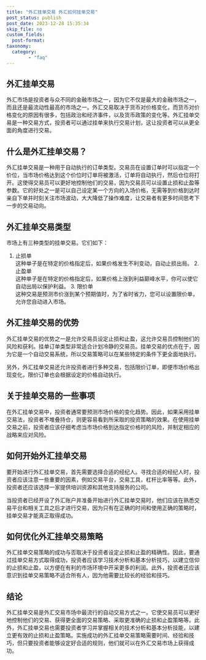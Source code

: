 ```yaml
---
title: "外汇挂单交易 外汇如何挂单交易"
post_status: publish
post_date: 2023-12-28 15:35:34
skip_file: no
custom_fields: 
  post-format: 
taxonomy:
  category:
        - "faq"
---
```


## 外汇挂单交易

外汇市场是投资者与众不同的金融市场之一，因为它不仅是最大的金融市场之一，而且还是最流动性最高的市场之一。外汇交易取决于货币对价格变化，而货币对价格变化的原因有很多，包括政治和经济事件，以及货币政策的变化等。外汇挂单交易是一种交易方式，投资者可以通过挂单来执行交易计划，这让投资者可以从更全面的角度进行交易。

## 什么是外汇挂单交易？

外汇挂单交易是一种用于自动执行的订单类型。交易员在设置订单时可以指定一个价位，当市场价格达到这个价位时订单将被激活，订单将自动执行，然后仓位将打开。这使得交易员可以更好地控制他们的交易，因为交易员可以设置止损和止盈等参数。它的好处之一是可以自己设定某一个方向的入场价格，无需等到价格到达时亲自下单并时刻关注市场波动，大大降低了操作难度，让交易者有更多时间思考下一步的交易动向。

## 外汇挂单交易类型

市场上有三种类型的挂单交易。它们如下：

1. 止损单  
这种单子是在特定的价格指定后，如果价格发生不利变动，自动止损出局。 2. 止盈单  
这种单子是在特定的价格指定后，如果价格上涨到利益巅峰水平，你可以使它自动出局以保护利益。 3. 限价单  
这种交易是预测市价涨到某个预期值时，为了省时省力，您可以设置限价单，允许您自动进入市场。

## 外汇挂单交易的优势

外汇挂单交易的优势之一是允许交易员设定止损和止盈，这允许交易员控制他们的风险和获利。挂单订单类型非常适合计划冷静的交易员。挂单交易的优点在于，因为它是一个自动交易系统，所以交易策略可以在某些特定的条件下更全面地执行。

另外，外汇挂单交易还允许投资者进行多种交易，包括限价订单，即便市场价格出现变化，限价订单也会根据设定的价格自动执行。

## 关于挂单交易的一些事项

在外汇挂单交易中，投资者通常要预测市场价格的变化趋势。因此，如果采用挂单交易法，投资者不堆叠持仓，则更容易看到所采取的投资策略的效果。在使用挂单交易之前，投资者应该仔细考虑当市场价格到达指定价格时的风险，并制定相应的战略来应对风险。

## 如何开始外汇挂单交易

要开始进行外汇挂单交易，首先需要选择合适的经纪人。寻找合适的经纪人时，投资者应该注意一些重要的因素，例如交易平台，交易工具，杠杆比率等等。此外，投资者还应该选择一家提供培训资源和其他支持服务的公司。

当投资者已经开设了外汇账户并准备开始进行外汇挂单交易时，他们应该在熟悉交易平台和相关工具之后才进行交易，因为只有在正确的时间和使用正确的策略时，挂单交易才能真正取得成功。

## 如何优化外汇挂单交易策略

外汇挂单交易策略的成功与否取决于投资者设定止损和止盈的精确性。因此，要通过挂单交易方式取得成功，投资者应该学习技术分析和基本分析技巧，以建立信仰的止损和止盈，以方便在有利的市场环境中开采更多的利润。此外，投资者还应该意识到挂单交易策略不适合所有人，因为他需要比较长的经验和技巧。

## 结论

外汇挂单交易是外汇交易市场中最流行的自动交易方式之一。它使交易员可以更好地控制他们的交易、获得更全面的交易策略、采取更准确的止损和止盈策略等。此外，外汇挂单交易也需要投资者学习并掌握相关的技术分析和基本分析技能，以建立更有效的止损和止盈策略。实施成功的外汇挂单交易策略需要时间、经验和技巧，但只要投资者能够设定好合适的规则，他们就可以在外汇交易市场上获得成功。
